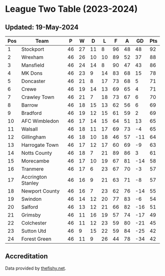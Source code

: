 # League Two Table (2023-2024)
## Updated: 19-May-2024

| Pos | Team | P | W | D | L | F | A | GD | Pts |
| --- | --- | --- | --- | --- | --- | --- | --- | --- | --- |
| 1 | Stockport | 46 | 27 | 11 | 8 | 96 | 48 | 48 | 92 |
| 2 | Wrexham | 46 | 26 | 10 | 10 | 89 | 52 | 37 | 88 |
| 3 | Mansfield | 46 | 24 | 14 | 8 | 90 | 47 | 43 | 86 |
| 4 | MK Dons | 46 | 23 | 9 | 14 | 83 | 68 | 15 | 78 |
| 5 | Doncaster | 46 | 21 | 8 | 17 | 73 | 68 | 5 | 71 |
| 6 | Crewe | 46 | 19 | 14 | 13 | 69 | 65 | 4 | 71 |
| 7 | Crawley Town | 46 | 21 | 7 | 18 | 73 | 67 | 6 | 70 |
| 8 | Barrow | 46 | 18 | 15 | 13 | 62 | 56 | 6 | 69 |
| 9 | Bradford | 46 | 19 | 12 | 15 | 61 | 59 | 2 | 69 |
| 10 | AFC Wimbledon | 46 | 17 | 14 | 15 | 64 | 51 | 13 | 65 |
| 11 | Walsall | 46 | 18 | 11 | 17 | 69 | 73 | -4 | 65 |
| 12 | Gillingham | 46 | 18 | 10 | 18 | 46 | 57 | -11 | 64 |
| 13 | Harrogate Town | 46 | 17 | 12 | 17 | 60 | 69 | -9 | 63 |
| 14 | Notts County | 46 | 18 | 7 | 21 | 89 | 86 | 3 | 61 |
| 15 | Morecambe | 46 | 17 | 10 | 19 | 67 | 81 | -14 | 58 |
| 16 | Tranmere | 46 | 17 | 6 | 23 | 67 | 70 | -3 | 57 |
| 17 | Accrington Stanley | 46 | 16 | 9 | 21 | 63 | 71 | -8 | 57 |
| 18 | Newport County | 46 | 16 | 7 | 23 | 62 | 76 | -14 | 55 |
| 19 | Swindon | 46 | 14 | 12 | 20 | 77 | 83 | -6 | 54 |
| 20 | Salford | 46 | 13 | 12 | 21 | 66 | 82 | -16 | 51 |
| 21 | Grimsby | 46 | 11 | 16 | 19 | 57 | 74 | -17 | 49 |
| 22 | Colchester | 46 | 11 | 12 | 23 | 59 | 80 | -21 | 45 |
| 23 | Sutton Utd | 46 | 9 | 15 | 22 | 59 | 84 | -25 | 42 |
| 24 | Forest Green | 46 | 11 | 9 | 26 | 44 | 78 | -34 | 42 |

## Accreditation 

Data provided by [thefishy.net](https://www.thefishy.net/).